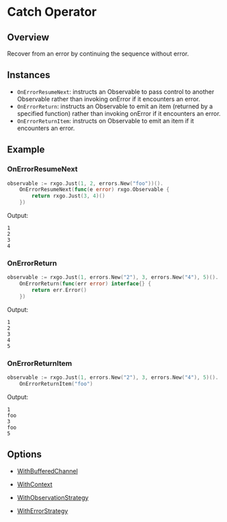 # Catch Operator

## Overview

Recover from an error by continuing the sequence without error.

## Instances

* `OnErrorResumeNext`: instructs an Observable to pass control to another Observable rather than invoking onError if it encounters an error.
* `OnErrorReturn`: instructs an Observable to emit an item (returned by a specified function) rather than invoking onError if it encounters an error.
* `OnErrorReturnItem`: instructs on Observable to emit an item if it encounters an error.

## Example

### OnErrorResumeNext

```go
observable := rxgo.Just(1, 2, errors.New("foo"))().
	OnErrorResumeNext(func(e error) rxgo.Observable {
		return rxgo.Just(3, 4)()
	})
```

Output:

```
1
2
3
4
```

### OnErrorReturn

```go
observable := rxgo.Just(1, errors.New("2"), 3, errors.New("4"), 5)().
	OnErrorReturn(func(err error) interface{} {
		return err.Error()
	})
```

Output:

```
1
2
3
4
5
```

### OnErrorReturnItem

```go
observable := rxgo.Just(1, errors.New("2"), 3, errors.New("4"), 5)().
	OnErrorReturnItem("foo")
```

Output:

```
1
foo
3
foo
5
```

## Options

* [WithBufferedChannel](options.md#withbufferedchannel)

* [WithContext](options.md#withcontext)

* [WithObservationStrategy](options.md#withobservationstrategy)

* [WithErrorStrategy](options.md#witherrorstrategy)